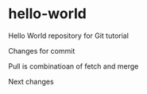 # hello-world
Hello World repository for Git tutorial

Changes for commit

Pull is combinatioan of fetch and merge

Next changes